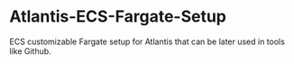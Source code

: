 # Atlantis-ECS-Fargate-Setup
ECS customizable Fargate setup for Atlantis that can be later used in tools like Github.
